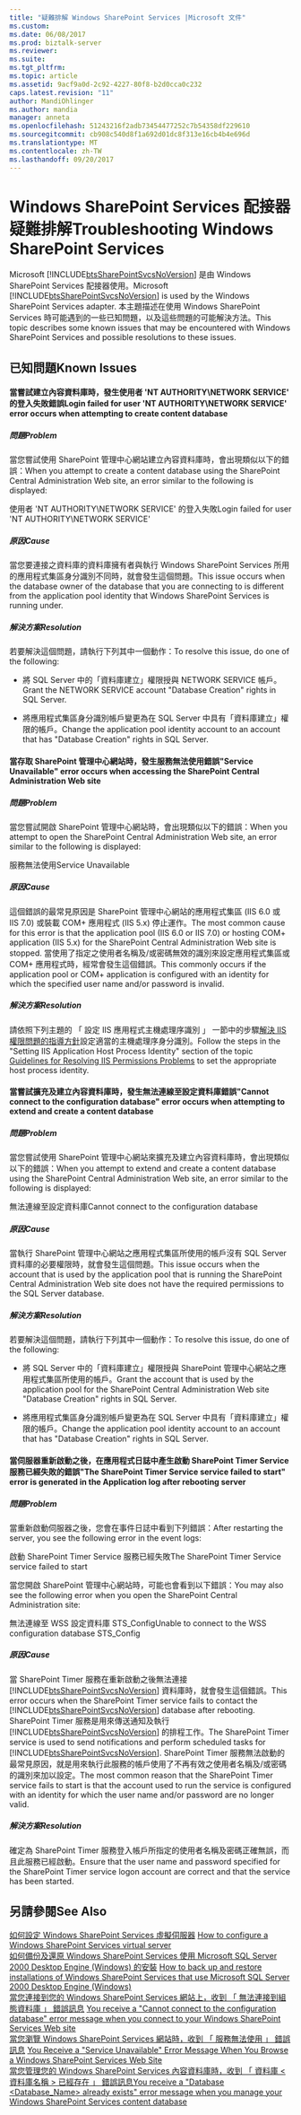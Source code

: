 ```yaml
---
title: "疑難排解 Windows SharePoint Services |Microsoft 文件"
ms.custom: 
ms.date: 06/08/2017
ms.prod: biztalk-server
ms.reviewer: 
ms.suite: 
ms.tgt_pltfrm: 
ms.topic: article
ms.assetid: 9acf9a0d-2c92-4227-80f8-b2d0cca0c232
caps.latest.revision: "11"
author: MandiOhlinger
ms.author: mandia
manager: anneta
ms.openlocfilehash: 51243216f2adb73454477252c7b54358df229610
ms.sourcegitcommit: cb908c540d8f1a692d01dc8f313e16cb4b4e696d
ms.translationtype: MT
ms.contentlocale: zh-TW
ms.lasthandoff: 09/20/2017
---
```

# <a name="troubleshooting-windows-sharepoint-services"></a><span data-ttu-id="1a78b-102">Windows SharePoint Services 配接器疑難排解</span><span class="sxs-lookup"><span data-stu-id="1a78b-102">Troubleshooting Windows SharePoint Services</span></span>
<span data-ttu-id="1a78b-103">Microsoft [!INCLUDE[btsSharePointSvcsNoVersion](../includes/btssharepointsvcsnoversion-md.md)] 是由 Windows SharePoint Services 配接器使用。</span><span class="sxs-lookup"><span data-stu-id="1a78b-103">Microsoft [!INCLUDE[btsSharePointSvcsNoVersion](../includes/btssharepointsvcsnoversion-md.md)] is used by the Windows SharePoint Services adapter.</span></span> <span data-ttu-id="1a78b-104">本主題描述在使用 Windows SharePoint Services 時可能遇到的一些已知問題，以及這些問題的可能解決方法。</span><span class="sxs-lookup"><span data-stu-id="1a78b-104">This topic describes some known issues that may be encountered with Windows SharePoint Services and possible resolutions to these issues.</span></span>  
  
## <a name="known-issues"></a><span data-ttu-id="1a78b-105">已知問題</span><span class="sxs-lookup"><span data-stu-id="1a78b-105">Known Issues</span></span>  
  
#### <a name="login-failed-for-user-nt-authoritynetwork-service-error-occurs-when-attempting-to-create-content-database"></a><span data-ttu-id="1a78b-106">當嘗試建立內容資料庫時，發生使用者 'NT AUTHORITY\NETWORK SERVICE' 的登入失敗錯誤</span><span class="sxs-lookup"><span data-stu-id="1a78b-106">Login failed for user 'NT AUTHORITY\NETWORK SERVICE' error occurs when attempting to create content database</span></span>  
  
##### <a name="problem"></a><span data-ttu-id="1a78b-107">問題</span><span class="sxs-lookup"><span data-stu-id="1a78b-107">Problem</span></span>  
 <span data-ttu-id="1a78b-108">當您嘗試使用 SharePoint 管理中心網站建立內容資料庫時，會出現類似以下的錯誤：</span><span class="sxs-lookup"><span data-stu-id="1a78b-108">When you attempt to create a content database using the SharePoint Central Administration Web site, an error similar to the following is displayed:</span></span>  
  
 <span data-ttu-id="1a78b-109">使用者 'NT AUTHORITY\NETWORK SERVICE' 的登入失敗</span><span class="sxs-lookup"><span data-stu-id="1a78b-109">Login failed for user 'NT AUTHORITY\NETWORK SERVICE'</span></span>  
  
##### <a name="cause"></a><span data-ttu-id="1a78b-110">原因</span><span class="sxs-lookup"><span data-stu-id="1a78b-110">Cause</span></span>  
 <span data-ttu-id="1a78b-111">當您要連接之資料庫的資料庫擁有者與執行 Windows SharePoint Services 所用的應用程式集區身分識別不同時，就會發生這個問題。</span><span class="sxs-lookup"><span data-stu-id="1a78b-111">This issue occurs when the database owner of the database that you are connecting to is different from the application pool identity that Windows SharePoint Services is running under.</span></span>  
  
##### <a name="resolution"></a><span data-ttu-id="1a78b-112">解決方案</span><span class="sxs-lookup"><span data-stu-id="1a78b-112">Resolution</span></span>  
 <span data-ttu-id="1a78b-113">若要解決這個問題，請執行下列其中一個動作：</span><span class="sxs-lookup"><span data-stu-id="1a78b-113">To resolve this issue, do one of the following:</span></span>  
  
-   <span data-ttu-id="1a78b-114">將 SQL Server 中的「資料庫建立」權限授與 NETWORK SERVICE 帳戶。</span><span class="sxs-lookup"><span data-stu-id="1a78b-114">Grant the NETWORK SERVICE account "Database Creation" rights in SQL Server.</span></span>  
  
-   <span data-ttu-id="1a78b-115">將應用程式集區身分識別帳戶變更為在 SQL Server 中具有「資料庫建立」權限的帳戶。</span><span class="sxs-lookup"><span data-stu-id="1a78b-115">Change the application pool identity account to an account that has "Database Creation" rights in SQL Server.</span></span>  
  
#### <a name="service-unavailable-error-occurs-when-accessing-the-sharepoint-central-administration-web-site"></a><span data-ttu-id="1a78b-116">當存取 SharePoint 管理中心網站時，發生服務無法使用錯誤</span><span class="sxs-lookup"><span data-stu-id="1a78b-116">"Service Unavailable" error occurs when accessing the SharePoint Central Administration Web site</span></span>  
  
##### <a name="problem"></a><span data-ttu-id="1a78b-117">問題</span><span class="sxs-lookup"><span data-stu-id="1a78b-117">Problem</span></span>  
 <span data-ttu-id="1a78b-118">當您嘗試開啟 SharePoint 管理中心網站時，會出現類似以下的錯誤：</span><span class="sxs-lookup"><span data-stu-id="1a78b-118">When you attempt to open the SharePoint Central Administration Web site, an error similar to the following is displayed:</span></span>  
  
 <span data-ttu-id="1a78b-119">服務無法使用</span><span class="sxs-lookup"><span data-stu-id="1a78b-119">Service Unavailable</span></span>  
  
##### <a name="cause"></a><span data-ttu-id="1a78b-120">原因</span><span class="sxs-lookup"><span data-stu-id="1a78b-120">Cause</span></span>  
 <span data-ttu-id="1a78b-121">這個錯誤的最常見原因是 SharePoint 管理中心網站的應用程式集區 (IIS 6.0 或 IIS 7.0) 或裝載 COM+ 應用程式 (IIS 5.x) 停止運作。</span><span class="sxs-lookup"><span data-stu-id="1a78b-121">The most common cause for this error is that the application pool (IIS 6.0 or IIS 7.0) or hosting COM+ application (IIS 5.x) for the SharePoint Central Administration Web site is stopped.</span></span> <span data-ttu-id="1a78b-122">當使用了指定之使用者名稱及/或密碼無效的識別來設定應用程式集區或 COM+ 應用程式時，經常會發生這個錯誤。</span><span class="sxs-lookup"><span data-stu-id="1a78b-122">This commonly occurs if the application pool or COM+ application is configured with an identity for which the specified user name and/or password is invalid.</span></span>  
  
##### <a name="resolution"></a><span data-ttu-id="1a78b-123">解決方案</span><span class="sxs-lookup"><span data-stu-id="1a78b-123">Resolution</span></span>  
 <span data-ttu-id="1a78b-124">請依照下列主題的 「 設定 IIS 應用程式主機處理序識別 」 一節中的步驟[解決 IIS 權限問題的指導方針](../core/guidelines-for-resolving-iis-permissions-problems.md)設定適當的主機處理序身分識別。</span><span class="sxs-lookup"><span data-stu-id="1a78b-124">Follow the steps in the "Setting IIS Application Host Process Identity" section of the topic [Guidelines for Resolving IIS Permissions Problems](../core/guidelines-for-resolving-iis-permissions-problems.md) to set the appropriate host process identity.</span></span>  
  
#### <a name="cannot-connect-to-the-configuration-database-error-occurs-when-attempting-to-extend-and-create-a-content-database"></a><span data-ttu-id="1a78b-125">當嘗試擴充及建立內容資料庫時，發生無法連線至設定資料庫錯誤</span><span class="sxs-lookup"><span data-stu-id="1a78b-125">"Cannot connect to the configuration database" error occurs when attempting to extend and create a content database</span></span>  
  
##### <a name="problem"></a><span data-ttu-id="1a78b-126">問題</span><span class="sxs-lookup"><span data-stu-id="1a78b-126">Problem</span></span>  
 <span data-ttu-id="1a78b-127">當您嘗試使用 SharePoint 管理中心網站來擴充及建立內容資料庫時，會出現類似以下的錯誤：</span><span class="sxs-lookup"><span data-stu-id="1a78b-127">When you attempt to extend and create a content database using the SharePoint Central Administration Web site, an error similar to the following is displayed:</span></span>  
  
 <span data-ttu-id="1a78b-128">無法連線至設定資料庫</span><span class="sxs-lookup"><span data-stu-id="1a78b-128">Cannot connect to the configuration database</span></span>  
  
##### <a name="cause"></a><span data-ttu-id="1a78b-129">原因</span><span class="sxs-lookup"><span data-stu-id="1a78b-129">Cause</span></span>  
 <span data-ttu-id="1a78b-130">當執行 SharePoint 管理中心網站之應用程式集區所使用的帳戶沒有 SQL Server 資料庫的必要權限時，就會發生這個問題。</span><span class="sxs-lookup"><span data-stu-id="1a78b-130">This issue occurs when the account that is used by the application pool that is running the SharePoint Central Administration Web site does not have the required permissions to the SQL Server database.</span></span>  
  
##### <a name="resolution"></a><span data-ttu-id="1a78b-131">解決方案</span><span class="sxs-lookup"><span data-stu-id="1a78b-131">Resolution</span></span>  
 <span data-ttu-id="1a78b-132">若要解決這個問題，請執行下列其中一個動作：</span><span class="sxs-lookup"><span data-stu-id="1a78b-132">To resolve this issue, do one of the following:</span></span>  
  
-   <span data-ttu-id="1a78b-133">將 SQL Server 中的「資料庫建立」權限授與 SharePoint 管理中心網站之應用程式集區所使用的帳戶。</span><span class="sxs-lookup"><span data-stu-id="1a78b-133">Grant the account that is used by the application pool for the SharePoint Central Administration Web site "Database Creation" rights in SQL Server.</span></span>  
  
-   <span data-ttu-id="1a78b-134">將應用程式集區身分識別帳戶變更為在 SQL Server 中具有「資料庫建立」權限的帳戶。</span><span class="sxs-lookup"><span data-stu-id="1a78b-134">Change the application pool identity account to an account that has "Database Creation" rights in SQL Server.</span></span>  
  
#### <a name="the-sharepoint-timer-service-service-failed-to-start-error-is-generated-in-the-application-log-after-rebooting-server"></a><span data-ttu-id="1a78b-135">當伺服器重新啟動之後，在應用程式日誌中產生啟動 SharePoint Timer Service 服務已經失敗的錯誤</span><span class="sxs-lookup"><span data-stu-id="1a78b-135">"The SharePoint Timer Service service failed to start" error is generated in the Application log after rebooting server</span></span>  
  
##### <a name="problem"></a><span data-ttu-id="1a78b-136">問題</span><span class="sxs-lookup"><span data-stu-id="1a78b-136">Problem</span></span>  
 <span data-ttu-id="1a78b-137">當重新啟動伺服器之後，您會在事件日誌中看到下列錯誤：</span><span class="sxs-lookup"><span data-stu-id="1a78b-137">After restarting the server, you see the following error in the event logs:</span></span>  
  
 <span data-ttu-id="1a78b-138">啟動 SharePoint Timer Service 服務已經失敗</span><span class="sxs-lookup"><span data-stu-id="1a78b-138">The SharePoint Timer Service service failed to start</span></span>  
  
 <span data-ttu-id="1a78b-139">當您開啟 SharePoint 管理中心網站時，可能也會看到以下錯誤：</span><span class="sxs-lookup"><span data-stu-id="1a78b-139">You may also see the following error when you open the SharePoint Central Administration site:</span></span>  
  
 <span data-ttu-id="1a78b-140">無法連線至 WSS 設定資料庫 STS_Config</span><span class="sxs-lookup"><span data-stu-id="1a78b-140">Unable to connect to the WSS configuration database STS_Config</span></span>  
  
##### <a name="cause"></a><span data-ttu-id="1a78b-141">原因</span><span class="sxs-lookup"><span data-stu-id="1a78b-141">Cause</span></span>  
 <span data-ttu-id="1a78b-142">當 SharePoint Timer 服務在重新啟動之後無法連接 [!INCLUDE[btsSharePointSvcsNoVersion](../includes/btssharepointsvcsnoversion-md.md)] 資料庫時，就會發生這個錯誤。</span><span class="sxs-lookup"><span data-stu-id="1a78b-142">This error occurs when the SharePoint Timer service fails to contact the [!INCLUDE[btsSharePointSvcsNoVersion](../includes/btssharepointsvcsnoversion-md.md)] database after rebooting.</span></span> <span data-ttu-id="1a78b-143">SharePoint Timer 服務是用來傳送通知及執行 [!INCLUDE[btsSharePointSvcsNoVersion](../includes/btssharepointsvcsnoversion-md.md)] 的排程工作。</span><span class="sxs-lookup"><span data-stu-id="1a78b-143">The SharePoint Timer service is used to send notifications and perform scheduled tasks for [!INCLUDE[btsSharePointSvcsNoVersion](../includes/btssharepointsvcsnoversion-md.md)].</span></span> <span data-ttu-id="1a78b-144">SharePoint Timer 服務無法啟動的最常見原因，就是用來執行此服務的帳戶使用了不再有效之使用者名稱及/或密碼的識別來加以設定。</span><span class="sxs-lookup"><span data-stu-id="1a78b-144">The most common reason that the SharePoint Timer service fails to start is that the account used to run the service is configured with an identity for which the user name and/or password are no longer valid.</span></span>  
  
##### <a name="resolution"></a><span data-ttu-id="1a78b-145">解決方案</span><span class="sxs-lookup"><span data-stu-id="1a78b-145">Resolution</span></span>  
 <span data-ttu-id="1a78b-146">確定為 SharePoint Timer 服務登入帳戶所指定的使用者名稱及密碼正確無誤，而且此服務已經啟動。</span><span class="sxs-lookup"><span data-stu-id="1a78b-146">Ensure that the user name and password specified for the SharePoint Timer service logon account are correct and that the service has been started.</span></span>  
  
## <a name="see-also"></a><span data-ttu-id="1a78b-147">另請參閱</span><span class="sxs-lookup"><span data-stu-id="1a78b-147">See Also</span></span>  
 <span data-ttu-id="1a78b-148">[如何設定 Windows SharePoint Services 虛擬伺服器](http://support.microsoft.com/kb/832769) </span><span class="sxs-lookup"><span data-stu-id="1a78b-148">[How to configure a Windows SharePoint Services virtual server](http://support.microsoft.com/kb/832769) </span></span>  
 <span data-ttu-id="1a78b-149">[如何備份及還原 Windows SharePoint Services 使用 Microsoft SQL Server 2000 Desktop Engine (Windows) 的安裝](http://support.microsoft.com/kb/833797) </span><span class="sxs-lookup"><span data-stu-id="1a78b-149">[How to back up and restore installations of Windows SharePoint Services that use Microsoft SQL Server 2000 Desktop Engine (Windows)](http://support.microsoft.com/kb/833797) </span></span>  
 <span data-ttu-id="1a78b-150">[當您連接到您的 Windows SharePoint Services 網站上，收到 「 無法連接到組態資料庫 」 錯誤訊息](http://support.microsoft.com/kb/823287) </span><span class="sxs-lookup"><span data-stu-id="1a78b-150">[You receive a "Cannot connect to the configuration database" error message when you connect to your Windows SharePoint Services Web site](http://support.microsoft.com/kb/823287) </span></span>  
 <span data-ttu-id="1a78b-151">[當您瀏覽 Windows SharePoint Services 網站時，收到 「 服務無法使用 」 錯誤訊息](http://support.microsoft.com/kb/823552) </span><span class="sxs-lookup"><span data-stu-id="1a78b-151">[You Receive a "Service Unavailable" Error Message When You Browse a Windows SharePoint Services Web Site](http://support.microsoft.com/kb/823552) </span></span>  
 [<span data-ttu-id="1a78b-152">當您管理您的 Windows SharePoint Services 內容資料庫時，收到 「 資料庫 < 資料庫名稱 > 已經存在 」 錯誤訊息</span><span class="sxs-lookup"><span data-stu-id="1a78b-152">You receive a "Database <Database_Name> already exists" error message when you manage your Windows SharePoint Services content database</span></span>](http://support.microsoft.com/kb/828815)